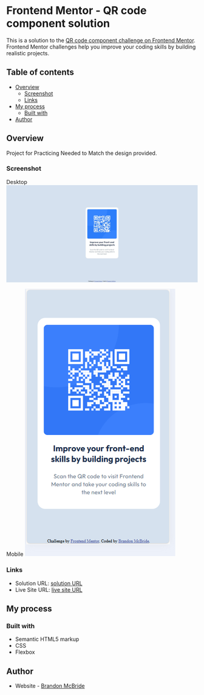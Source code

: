 # Frontend Mentor - QR code component solution

This is a solution to the [QR code component challenge on Frontend Mentor](https://www.frontendmentor.io/challenges/qr-code-component-iux_sIO_H). Frontend Mentor challenges help you improve your coding skills by building realistic projects.

## Table of contents

- [Overview](#overview)
  - [Screenshot](#screenshot)
  - [Links](#links)
- [My process](#my-process)
  - [Built with](#built-with)
- [Author](#author)

## Overview

Project for Practicing Needed to Match the design provided.

### Screenshot

Desktop
![](./desktop.jpeg)

Mobile
![](./mobile.png)

### Links

- Solution URL: [solution URL](https://github.com/Brandon-McBride/fm-qr-code-component)
- Live Site URL: [live site URL](https://brandon-mcbride.github.io/fm-qr-code-component/)

## My process

### Built with

- Semantic HTML5 markup
- CSS
- Flexbox

## Author

- Website - [Brandon McBride](https://www.brandon-mcbride.com)
